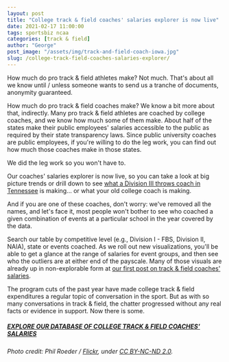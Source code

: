```yaml
---
layout: post
title: "College track & field coaches' salaries explorer is now live"
date: 2021-02-17 11:00:00
tags: sportsbiz ncaa
categories: [track & field]
author: "George"
post_image: "/assets/img/track-and-field-coach-iowa.jpg"
slug: /college-track-field-coaches-salaries-explorer/
---
```

How much do pro track & field athletes make? Not much. That's about all we know until / unless someone wants to send us a tranche of documents, anonymity guaranteed.

How much do pro track & field coaches make? We know a bit more about that, indirectly. Many pro track & field athletes are coached by college coaches, and we know how much some of them make. About half of the states make their public employees' salaries accessible to the public as required by their state transparency laws. Since public university coaches are public employees, if you're willing to do the leg work, you can find out how much those coaches make in those states.

We did the leg work so you won't have to.

Our coaches' salaries explorer is now live, so you can take a look at big picture trends or drill down to see [what a Division III throws coach in Tennessee](https://nalathletics.com/coaches-salaries-explorer) is making... or what your old college coach is making. 

And if you are one of these coaches, don't worry: we've removed all the names, and let's face it, most people won't bother to see who coached a given combination of events at a particular school in the year covered by the data. 

Search our table by competitive level (e.g., Division I - FBS, Division II, NAIA), state or events coached. As we roll out new visualizations, you'll be able to get a glance at the range of salaries for event groups, and then see who the outliers are at either end of the payscale. Many of those visuals are already up in non-explorable form at [our first post on track & field coaches' salaries](https://nalathletics.com/blog/2020/11/18/how-much-do-college-track-and-field-coaches-make). 

The program cuts of the past year have made college track & field expenditures a regular topic of conversation in the sport. But as with so many conversations in track & field, the chatter progressed without any real facts or evidence in support. Now there is some.

##### [EXPLORE OUR DATABASE OF COLLEGE TRACK & FIELD COACHES' SALARIES](https://nalathletics.com/coaches-salaries-explorer)

<em>Photo credit: Phil Roeder / [Flickr](https://flic.kr/p/9BrkM8), under [CC BY-NC-ND 2.0](https://creativecommons.org/licenses/by-nc-nd/2.0/).
